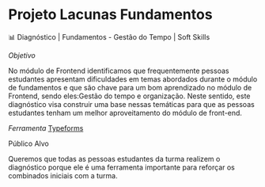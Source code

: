 # Projeto Lacunas Fundamentos

📊 Diagnóstico | Fundamentos - Gestão do Tempo | Soft Skills

*Objetivo*

No módulo de Frontend identificamos que frequentemente pessoas estudantes apresentam dificuldades em temas abordados durante o módulo de fundamentos e que são chave para um bom aprendizado no módulo de Frontend, sendo eles:Gestão do tempo e organização. Neste sentido, este diagnóstico visa construir uma base nessas temáticas para que as pessoas estudantes tenham um melhor aproveitamento do módulo de front-end.

*Ferramenta*
[Typeforms](https://www.typeform.com/) 


Público Alvo

Queremos que todas as pessoas estudantes da turma realizem o diagnóstico porque ele é uma ferramenta importante para reforçar os combinados iniciais com a turma. 
